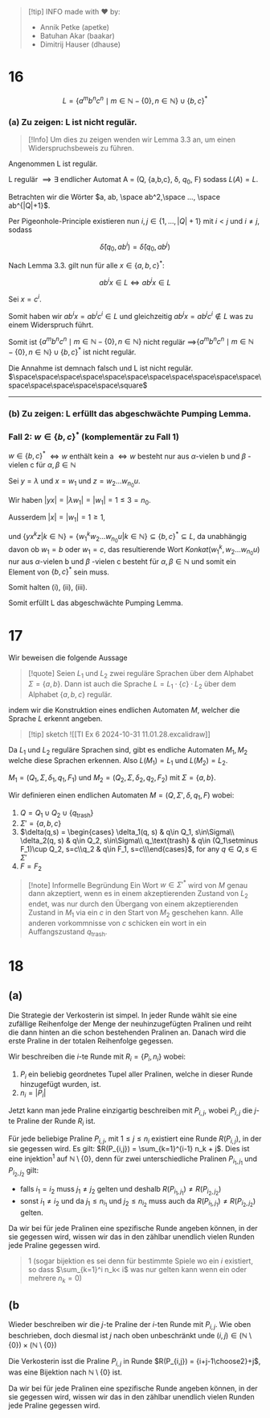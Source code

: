 > [!tip] INFO
> made with ‪‪♥ by:
> - Annik Petke (apetke)
> - Batuhan Akar (baakar)
> - Dimitrij Hauser (dhause)

# 16

$$
L=\{a^mb^nc^n\mid m \in \mathbb{N} - \{0\}, n\in \mathbb{N}\} \cup \{b,c\}^*
$$

### (a) Zu zeigen: L ist nicht regulär.

> [!Info] Um dies zu zeigen wenden wir Lemma 3.3 an, um einen Widerspruchsbeweis zu führen.

Angenommen L ist regulär.

L regulär $\implies \exists$ endlicher Automat A = (Q, {a,b,c}, δ, $q_0$, F) sodass $L(A) =L$.

Betrachten wir die Wörter $a, ab, \space ab^2,\space ..., \space ab^{|Q|+1}$.

Per Pigeonhole-Principle existieren nun $i,j \in \{1,...,|Q|+1\}$ mit $i<j$ und $i\neq j$, sodass

$$
\hat\delta (q_0, ab^i) =\hat\delta (q_0, ab^j)  
$$

Nach Lemma 3.3. gilt nun für alle $x \in \{a,b,c\}^*$:

$$
ab^ix \in L \Leftrightarrow ab^jx \in L 
$$

Sei $x = c^i$.

Somit haben wir $ab^ix = ab^ic^i \in L$ und gleichzeitig $ab^jx = ab^jc^i \notin L$ was zu einem Widerspruch führt. 

Somit ist $\{a^mb^nc^n\mid m \in \mathbb{N} - \{0\}, n\in \mathbb{N}\}$ nicht regulär $\implies$$\{a^mb^nc^n\mid m \in \mathbb{N} - \{0\}, n\in \mathbb{N}\} \cup \{b,c\}^*$ ist nicht regulär. 

Die Annahme ist demnach falsch und L ist nicht regulär. $\space\space\space\space\space\space\space\space\space\space\space\space\space\space\space\space\square$

---

### (b) Zu zeigen: L erfüllt das abgeschwächte Pumping Lemma.


### **Fall 2: $w \in \{b,c\}^*$** (komplementär zu **Fall 1**)

$w \in \{b,c\}^*$ $\Leftrightarrow w$ enthält kein a $\Leftrightarrow w$ besteht nur aus $\alpha$-vielen b und  $\beta$ -vielen c für $\alpha,\beta \in \mathbb{N}$

Sei $y = \lambda$ und $x = w_1$ und $z = w_2…w_{n_0}u$.

Wir haben $|yx| = |\lambda w_1| = |w_1| = 1 \le 3 = n_0$.

Ausserdem $|x| = |w_1| = 1 \ge 1$,

und $\{yx^kz|k\in \mathbb{N}\} = \{w_1^kw_2…w_{n_0}u|k\in \mathbb{N}\} \subseteq \{b,c\}^*\subseteq L$, da unabhängig davon ob $w_1 = b$ oder $w_1 = c$, das resultierende Wort $Konkat(w_1^k, w_2…w_{n_0}u)$ nur aus $\alpha$-vielen b und  $\beta$ -vielen c besteht für $\alpha,\beta \in \mathbb{N}$ und somit ein Element von $\{b,c\}^*$ sein muss.

Somit halten (i), (ii), (iii).

Somit erfüllt L das abgeschwächte Pumping Lemma.

# 17

Wir beweisen die folgende Aussage 
> [!quote]
> Seien $L_1$ und $L_2$ zwei reguläre Sprachen über dem Alphabet $\Sigma = \{a, b\}$. Dann ist auch die Sprache $L = L_1 \cdot \{c\} \cdot L_2$ über dem Alphabet $\{a, b, c\}$ regulär.

indem wir die Konstruktion eines endlichen Automaten $M$, welcher die Sprache $L$ erkennt angeben. 

> [!tip] sketch
> ![[TI Ex 6 2024-10-31 11.01.28.excalidraw]]

Da $L_1$ und $L_2$ reguläre Sprachen sind, gibt es endliche Automaten $M_1, M_2$ welche diese Sprachen erkennen. Also $L(M_1)=L_1$ und $L(M_2)=L_2$.

$M_1 = (Q_1, \Sigma, \delta_1, q_1, F_1)$ und
$M_2 = (Q_2, \Sigma, \delta_2, q_2, F_2)$
mit $\Sigma = \{a,b\}$.

Wir definieren einen endlichen Automaten $M = (Q, \Sigma', \delta, q_1, F)$ wobei:

1.  $Q=Q_1 \cup Q_2 \cup \{q_\text{trash}\}$
2. $\Sigma'=\{a,b,c\}$
3. $\delta(q,s) = \begin{cases} \delta_1(q, s) & q\in Q_1, s\in\Sigma\\  \delta_2(q, s) & q\in Q_2, s\in\Sigma\\ q_\text{trash} & q\in (Q_1\setminus F_1)\cup Q_2, s=c\\q_2 & q\in F_1, s=c\\\end{cases}$, for any $q\in Q, s\in\Sigma'$
4. $F=F_2$

> [!note] Informelle Begründung
> Ein Wort $w\in\Sigma'^*$ wird von $M$ genau dann akzeptiert, wenn es in einem akzeptierenden Zustand von $L_2$ endet, was nur durch den Übergang von einem akzeptierenden Zustand in $M_1$ via ein $c$ in den Start von $M_2$ geschehen kann. Alle anderen vorkommnisse von $c$ schicken ein wort in ein Auffangszustand $q_\text{trash}$.



# 18
## (a)

Die Strategie der Verkosterin ist simpel. In jeder Runde wählt sie eine zufällige Reihenfolge der Menge der neuhinzugefügten Pralinen und reiht die dann hinten an die schon bestehenden Pralinen an.
Danach wird die erste Praline in der totalen Reihenfolge gegessen.

Wir beschreiben die $i$-te Runde mit $R_i = \{P_i, n_i\}$ wobei:
1. $P_i$ ein beliebig geordnetes Tupel aller Pralinen, welche in dieser Runde hinzugefügt wurden, ist.
2. $n_i = |P_i|$

Jetzt kann man jede Praline einzigartig beschreiben mit $P_{i,j}$, wobei $P_{i,j}$ die $j$-te Praline der Runde $R_i$ ist.

Für jede beliebige Praline $P_{i,j}$, mit $1\leq j\leq n_i$ existiert eine Runde $R(P_{i,j})$, in der sie gegessen wird. Es gilt: $R(P_{i,j}) = \sum_{k=1}^{i-1} n_k + j$. Dies ist eine injektion$^1$ auf $\mathbb{N}\setminus\{0\}$, denn für zwei unterschiedliche Pralinen $P_{i_1, j_1}$ und $P_{i_2, j_2}$ gilt:
- falls $i_1 = i_2$ muss $j_1 \neq j_2$ gelten und deshalb $R(P_{i_1, j_1})\neq R(P_{i_2, j_2})$
- sonst $i_1\neq i_2$ und da $j_1\leq n_{i_1}$ und $j_2\leq n_{i_2}$ muss auch da $R(P_{i_1, j_1})\neq R(P_{i_2, j_2})$ gelten.

Da wir bei für jede Pralinen eine spezifische Runde angeben können, in der sie gegessen wird, wissen wir das in den zählbar unendlich vielen Runden jede Praline gegessen wird.

> 1 (sogar bijektion es sei denn für bestimmte Spiele wo ein $i$ existiert, so dass $\sum_{k=1}^i n_k< i$ was nur gelten kann wenn ein oder mehrere $n_k = 0$)

## (b
Wieder beschreiben wir die $j$-te Praline der $i$-ten Runde mit $P_{i,j}$.  Wie oben beschrieben, doch diesmal ist $j$ nach oben unbeschränkt unde $(i,j)\in(\mathbb{N}\setminus\{0\})\times(\mathbb{N}\setminus\{0\})$

Die Verkosterin isst die Praline $P_{i,j}$ in Runde $R(P_{i,j}) = {i+j-1\choose2}+j$, was eine Bijektion nach $\mathbb{N}\setminus\{0\}$ ist. 

Da wir bei für jede Pralinen eine spezifische Runde angeben können, in der sie gegessen wird, wissen wir das in den zählbar unendlich vielen Runden jede Praline gegessen wird.